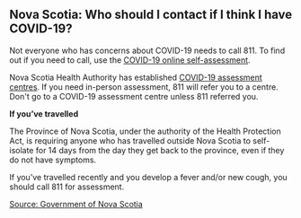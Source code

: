 ## Nova Scotia: Who should I contact if I think I have COVID-19?

Not everyone who has concerns about COVID-19 needs to call 811. To find out if you need to call, use the [COVID-19 online self-assessment](https://when-to-call-about-covid19.novascotia.ca/en).

Nova Scotia Health Authority has established [COVID-19 assessment centres](http://www.nshealth.ca/coronavirus). If you need in-person assessment, 811 will refer you to a centre. Don't go to a COVID-19 assessment centre unless 811 referred you.

**If you’ve travelled**

The Province of Nova Scotia, under the authority of the Health Protection Act, is requiring anyone who has travelled outside Nova Scotia to self-isolate for 14 days from the day they get back to the province, even if they do not have symptoms.

If you’ve travelled recently and you develop a fever and/or new cough, you should call 811 for assessment.

[Source: Government of Nova Scotia](https://novascotia.ca/coronavirus/)

